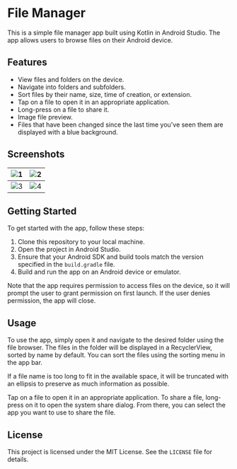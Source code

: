 # File Manager

This is a simple file manager app built using Kotlin in Android Studio. The app allows users to browse files on their Android device.

## Features

- View files and folders on the device.
- Navigate into folders and subfolders.
- Sort files by their name, size, time of creation, or extension.
- Tap on a file to open it in an appropriate application.
- Long-press on a file to share it.
- Image file preview.
- Files that have been changed since the last time you've seen them are displayed with a blue background.

## Screenshots

![1](https://i.ibb.co/C0KH904/1.png) | ![2](https://i.ibb.co/VtkQWsp/2.png)
:-----------------------------------:|:------------------------------------:
![3](https://i.ibb.co/t4GZGCx/3.png) | ![4](https://i.ibb.co/tZskTgC/4.png)

## Getting Started

To get started with the app, follow these steps:

1. Clone this repository to your local machine.
2. Open the project in Android Studio.
3. Ensure that your Android SDK and build tools match the version specified in the `build.gradle` file.
4. Build and run the app on an Android device or emulator.

Note that the app requires permission to access files on the device, so it will prompt the user to grant permission on first launch. If the user denies permission, the app will close.

## Usage

To use the app, simply open it and navigate to the desired folder using the file browser. The files in the folder will be displayed in a RecyclerView, sorted by name by default. You can sort the files using the sorting menu in the app bar.

If a file name is too long to fit in the available space, it will be truncated with an ellipsis to preserve as much information as possible.

Tap on a file to open it in an appropriate application. To share a file, long-press on it to open the system share dialog. From there, you can select the app you want to use to share the file.

## License

This project is licensed under the MIT License. See the `LICENSE` file for details.
